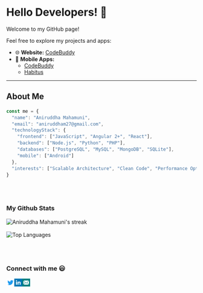 # Hello Developers! 👋

Welcome to my GitHub page!  

Feel free to explore my projects and apps:  

- 🌐 **Website:** [CodeBuddy](https://codebuddy.in)  
- :iphone: **Mobile Apps:**
  - [CodeBuddy](https://play.google.com/store/apps/details?id=aniruddha.chetan.codes&hl=en_IN)
  - [Habitus](https://play.google.com/store/apps/details?id=com.codebuddy.habittracker&hl=en_IN)


---

## About Me

```javascript
const me = {
  "name": "Aniruddha Mahamuni",
  "email": "aniruddham27@gmail.com",
  "technologyStack": {
    "frontend": ["JavaScript", "Angular 2+", "React"],
    "backend": ["Node.js", "Python", "PHP"],
    "databases": ["PostgreSQL", "MySQL", "MongoDB", "SQLite"],
    "mobile": ["Android"]
  },
  "interests": ["Scalable Architecture", "Clean Code", "Performance Optimization", "User-Centric Design"]
}
```

<br/><br/>
### My Github Stats

<img height="175em" alt="Aniruddha Mahamuni's streak" src="https://github-readme-stats-sigma-five.vercel.app/api?username=aniruddhasm&theme=material-palenight&text_color=99FF89&icon_color=C492E3&count_private=true&hide=contribs&show_icons=true" align="center"/>
    <br/><br/>
<img height="180em" alt="Top Languages" src="https://github-readme-stats-sigma-five.vercel.app/api/top-langs/?username=aniruddhasm&theme=material-palenight&hide=Jupyter&layout=compact"/>


<br/><br/>
### Connect with me :smiley:
<a href="https://twitter.com/aniruddha_sm">
  <img align="left" alt="Aniruddha Mahamuni Twitter" width="21px" src="https://raw.githubusercontent.com/edent/SuperTinyIcons/099dc12b59179d07d534069bc8551718f786d91a/images/svg/twitter.svg" />
</a>
<a href="https://www.linkedin.com/in/aniruddhamahamuni/">
  <img align="left" alt="Aniruddha Mahamuni Linkdin" width="21px" src="https://raw.githubusercontent.com/edent/SuperTinyIcons/099dc12b59179d07d534069bc8551718f786d91a/images/svg/linkedin.svg" />
</a>
<a href="mailto:aniruddham27@gmail.com">
  <img align="left" alt="Aniruddha Mahamuni Email" width="21px" src="https://raw.githubusercontent.com/edent/SuperTinyIcons/099dc12b59179d07d534069bc8551718f786d91a/images/svg/email.svg" />
</a>


<!--
**aniruddhasm/aniruddhasm** is a ✨ _special_ ✨ repository because its `README.md` (this file) appears on your GitHub profile.

Here are some ideas to get you started:

- 🔭 I’m currently working on ...
- 🌱 I’m currently learning ...
- 🤔 I’m looking for help with ...
- 💬 Ask me about ...
- 📫 How to reach me: ...
- 😄 Pronouns: ...
- ⚡ Fun fact: ...
-->
